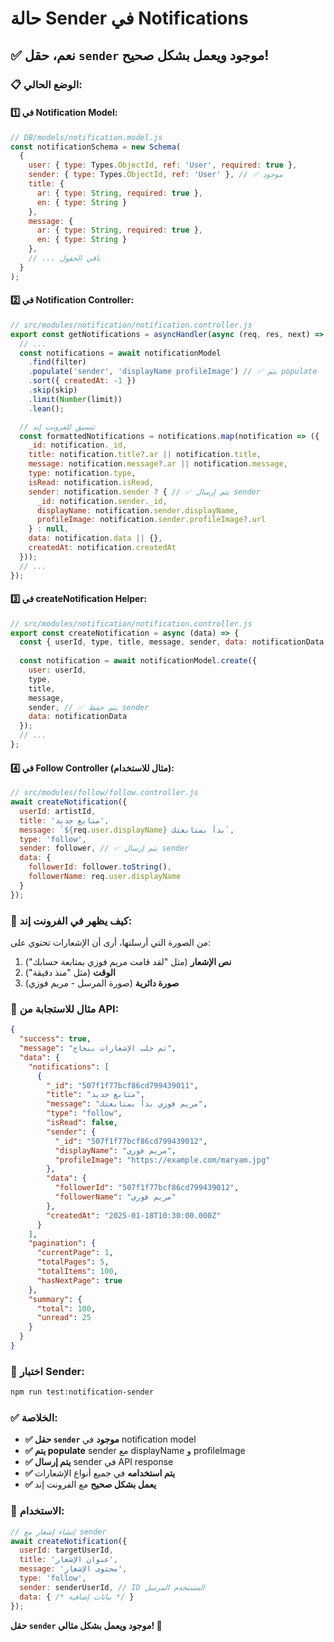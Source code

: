 # حالة Sender في Notifications

## ✅ **نعم، حقل `sender` موجود ويعمل بشكل صحيح!**

### 📋 **الوضع الحالي:**

#### 1️⃣ **في Notification Model:**
```javascript
// DB/models/notification.model.js
const notificationSchema = new Schema(
  {
    user: { type: Types.ObjectId, ref: 'User', required: true },
    sender: { type: Types.ObjectId, ref: 'User' }, // ✅ موجود
    title: {
      ar: { type: String, required: true },
      en: { type: String }
    },
    message: {
      ar: { type: String, required: true },
      en: { type: String }
    },
    // ... باقي الحقول
  }
);
```

#### 2️⃣ **في Notification Controller:**
```javascript
// src/modules/notification/notification.controller.js
export const getNotifications = asyncHandler(async (req, res, next) => {
  // ...
  const notifications = await notificationModel
    .find(filter)
    .populate('sender', 'displayName profileImage') // ✅ يتم populate
    .sort({ createdAt: -1 })
    .skip(skip)
    .limit(Number(limit))
    .lean();

  // تنسيق للفرونت إند
  const formattedNotifications = notifications.map(notification => ({
    _id: notification._id,
    title: notification.title?.ar || notification.title,
    message: notification.message?.ar || notification.message,
    type: notification.type,
    isRead: notification.isRead,
    sender: notification.sender ? { // ✅ يتم إرسال sender
      _id: notification.sender._id,
      displayName: notification.sender.displayName,
      profileImage: notification.sender.profileImage?.url
    } : null,
    data: notification.data || {},
    createdAt: notification.createdAt
  }));
  // ...
});
```

#### 3️⃣ **في createNotification Helper:**
```javascript
// src/modules/notification/notification.controller.js
export const createNotification = async (data) => {
  const { userId, type, title, message, sender, data: notificationData } = data;
  
  const notification = await notificationModel.create({
    user: userId,
    type,
    title,
    message,
    sender, // ✅ يتم حفظ sender
    data: notificationData
  });
  // ...
};
```

#### 4️⃣ **في Follow Controller (مثال للاستخدام):**
```javascript
// src/modules/follow/follow.controller.js
await createNotification({
  userId: artistId,
  title: 'متابع جديد',
  message: `${req.user.displayName} بدأ بمتابعتك`,
  type: 'follow',
  sender: follower, // ✅ يتم إرسال sender
  data: {
    followerId: follower.toString(),
    followerName: req.user.displayName
  }
});
```

### 🎯 **كيف يظهر في الفرونت إند:**

من الصورة التي أرسلتها، أرى أن الإشعارات تحتوي على:

1. **نص الإشعار** (مثل "لقد قامت مريم فوزي بمتابعة حسابك")
2. **الوقت** (مثل "منذ دقيقة")
3. **صورة دائرية** (صورة المرسل - مريم فوزي)

### 📱 **مثال للاستجابة من API:**

```json
{
  "success": true,
  "message": "تم جلب الإشعارات بنجاح",
  "data": {
    "notifications": [
      {
        "_id": "507f1f77bcf86cd799439011",
        "title": "متابع جديد",
        "message": "مريم فوزي بدأ بمتابعتك",
        "type": "follow",
        "isRead": false,
        "sender": {
          "_id": "507f1f77bcf86cd799439012",
          "displayName": "مريم فوزي",
          "profileImage": "https://example.com/maryam.jpg"
        },
        "data": {
          "followerId": "507f1f77bcf86cd799439012",
          "followerName": "مريم فوزي"
        },
        "createdAt": "2025-01-18T10:30:00.000Z"
      }
    ],
    "pagination": {
      "currentPage": 1,
      "totalPages": 5,
      "totalItems": 100,
      "hasNextPage": true
    },
    "summary": {
      "total": 100,
      "unread": 25
    }
  }
}
```

### 🧪 **اختبار Sender:**

```bash
npm run test:notification-sender
```

### ✅ **الخلاصة:**

- **✅ حقل `sender` موجود** في notification model
- **✅ يتم populate** sender مع displayName و profileImage
- **✅ يتم إرسال** sender في API response
- **✅ يتم استخدامه** في جميع أنواع الإشعارات
- **✅ يعمل بشكل صحيح** مع الفرونت إند

### 🚀 **الاستخدام:**

```javascript
// إنشاء إشعار مع sender
await createNotification({
  userId: targetUserId,
  title: 'عنوان الإشعار',
  message: 'محتوى الإشعار',
  type: 'follow',
  sender: senderUserId, // ID المستخدم المرسل
  data: { /* بيانات إضافية */ }
});
```

**حقل `sender` موجود ويعمل بشكل مثالي! 🎉** 